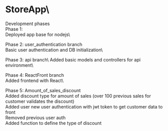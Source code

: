 # StoreApp\

Development phases\
Phase 1:\
  Deployed app base for nodejs\
  
Phase 2: user_authentication branch\
  Basic user authentication and DB initialization\
  
Phase 3: api branch\ 
  Added basic models and controllers for api environment\
  
Phase 4: ReactFront branch\
  Added frontend  with React\
  
Phase 5: Amount_of_sales_discount\
  Added discount type for amount of sales (over 100 previous sales for customer validates the discount)\
  Added user new user authentication with jwt token to get customer data to front\
  Removed previous user auth\
  Added function to define the type of discount 
  
  
  
